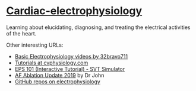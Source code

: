 # [Cardiac-electrophysiology](https://en.wikipedia.org/wiki/Cardiac_electrophysiology)

Learning about elucidating, diagnosing, and treating the electrical activities of the heart.

Other interesting URLs:

- [Basic Electrophysiology videos by 32bravo711](https://www.google.com/search?q=site%3Ayoutube.com+Basic+Electrophysiology+32bravo711)
- [Tutorials at cvphysiology.com](https://www.cvphysiology.com/Tutorials/tutorials)
- [EPS 101 (Interactive Tutorial) - SVT Simulator](http://svtsim.com/eps.html)
- [AF Ablation Update 2019](https://www.drjohnm.org/2019/02/af-ablation-update-2019) by Dr John
- [GitHub repos on electrophysiology](https://github.com/topics/electrophysiology)
